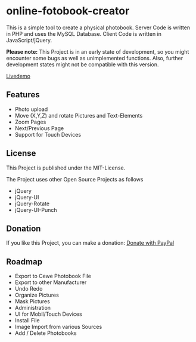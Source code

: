 # online-fotobook-creator

This is a simple tool to create a physical photobook.
Server Code is written in PHP and uses the MySQL Database.
Client Code is written in JavaScript/jQuery.

__Please note:__ This Project is in an early state of development, so you might encounter some bugs as well as unimplemented functions. Also, further development states might not be compatible with this version.

[Livedemo](http://online-fotobook-creator.de)

## Features

* Photo upload
* Move (X,Y,Z) and rotate Pictures and Text-Elements
* Zoom Pages
* Next/Previous Page
* Support for Touch Devices

## License

This Project is published under the MIT-License.

The Project uses other Open Source Projects as follows
* jQuery
* jQuery-UI
* jQuery-Rotate
* jQuery-UI-Punch

## Donation

If you like this Project, you can make a donation:
[Donate with PayPal](https://www.paypal.com/cgi-bin/webscr?cmd=_s-xclick&hosted_button_id=73YAZKQQD6LML)

## Roadmap

* Export to Cewe Photobook File
* Export to other Manufacturer
* Undo Redo
* Organize Pictures
* Mask Pictures
* Administration
* UI for Mobil/Touch Devices
* Install File
* Image Import from various Sources
* Add / Delete Photobooks
